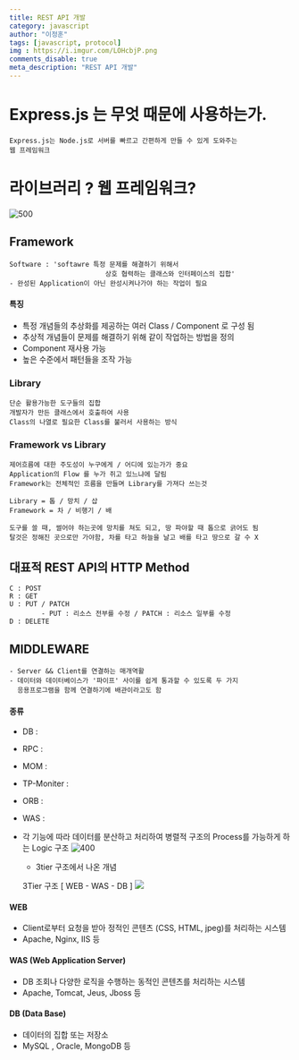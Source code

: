```yaml
---
title: REST API 개발
category: javascript
author: "이정훈"
tags: [javascript, protocol]
img : https://i.imgur.com/LOHcbjP.png
comments_disable: true
meta_description: "REST API 개발"
---
```


# Express.js 는 무엇 때문에 사용하는가.
	Express.js는 Node.js로 서버를 빠르고 간편하게 만들 수 있게 도와주는
	웹 프레임워크

# 라이브러리 ? 웹 프레임워크?

![500](https://i.imgur.com/LOHcbjP.png)

## Framework 
	Software : 'softawre 특정 문제를 해결하기 위해서 
							상호 협력하는 클래스와 인터페이스의 집합'
	- 완성된 Application이 아닌 완성시켜나가야 하는 작업이 필요
#### 특징
- 특정 개념들의 추상화를 제공하는 여러 Class / Component 로 구성 됨
- 추상적 개념들이 문제를 해결하기 위해 같이 작업하는 방법을 정의
- Component 재사용 가능
- 높은 수준에서 패턴들을 조작 가능

### Library
	단순 활용가능한 도구들의 집합
	개발자가 만든 클래스에서 호출하여 사용
	Class의 나열로 필요한 Class를 불러서 사용하는 방식

### Framework vs Library
	제어흐름에 대한 주도성이 누구에게 / 어디에 있는가가 중요
	Application의 Flow 를 누가 쥐고 있느냐에 달림
	Framework는 전체적인 흐름을 만들며 Library를 가져다 쓰는것 
	
	Library = 톱 / 망치 / 삽
	Framework = 차 / 비행기 / 배 

	도구를 쓸 때, 썰어야 하는곳에 망치를 쳐도 되고, 땅 파야할 때 톱으로 긁어도 됨
	탈것은 정해진 곳으로만 가야함, 차를 타고 하늘을 날고 배를 타고 땅으로 갈 수 X


## 대표적 REST API의  HTTP Method
	C : POST
	R : GET
	U : PUT / PATCH 
			- PUT : 리소스 전부를 수정 / PATCH : 리소스 일부를 수정
	D : DELETE

## MIDDLEWARE
	- Server && Client를 연결하는 매개역활
	- 데이터와 데이터베이스가 '파이프' 사이를 쉽게 통과할 수 있도록 두 가지
	  응용프로그램을 함께 연결하기에 배관이라고도 함
#### 종류 
- DB :
- RPC :
- MOM :
- TP-Moniter :
- ORB :
- WAS :

- 각 기능에 따라 데이터를 분산하고 처리하여 병렬적 구조의 Process를 가능하게 
  하는 Logic 구조
![400](https://i.imgur.com/eyARCs4.png)

	- 3tier 구조에서 나온 개념
	
	3Tier 구조 [ WEB - WAS - DB ]
![](https://i.imgur.com/U4peNXG.png)


#### WEB
- Client로부터 요청을 받아 정적인 콘텐츠 (CSS, HTML, jpeg)를 처리하는 시스템
- Apache, Nginx, IIS 등
#### WAS (Web Application Server)
- DB 조회나 다양한 로직을 수행하는 동적인 콘텐츠를 처리하는 시스템
- Apache, Tomcat, Jeus, Jboss 등
#### DB (Data Base)
- 데이터의 집합 또는 저장소
- MySQL , Oracle, MongoDB 등